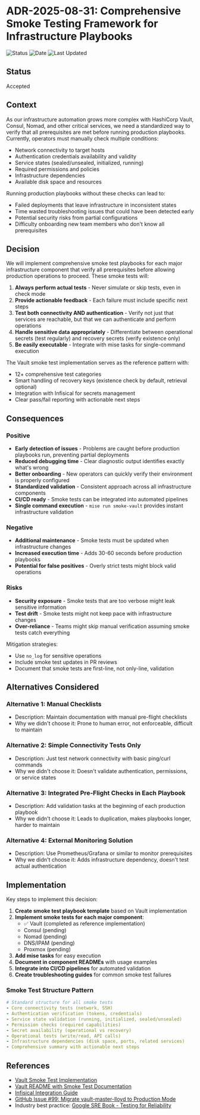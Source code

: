 # ADR-2025-08-31: Comprehensive Smoke Testing Framework for Infrastructure Playbooks

![Status](https://img.shields.io/badge/Status-Accepted-green)
![Date](https://img.shields.io/badge/Date-2025--08--31-lightgrey)
![Last Updated](https://img.shields.io/github/last-commit/basher83/andromeda-orchestration?path=docs%2Fproject-management%2Fdecisions%2FADR-2025-08-31-playbook-smoke-tests.md&display_timestamp=author&style=plastic&logo=github)

## Status

Accepted

## Context

As our infrastructure automation grows more complex with HashiCorp Vault, Consul, Nomad, and other critical services, we need a standardized way to verify that all prerequisites are met before running production playbooks. Currently, operators must manually check multiple conditions:

- Network connectivity to target hosts
- Authentication credentials availability and validity
- Service states (sealed/unsealed, initialized, running)
- Required permissions and policies
- Infrastructure dependencies
- Available disk space and resources

Running production playbooks without these checks can lead to:

- Failed deployments that leave infrastructure in inconsistent states
- Time wasted troubleshooting issues that could have been detected early
- Potential security risks from partial configurations
- Difficulty onboarding new team members who don't know all prerequisites

## Decision

We will implement comprehensive smoke test playbooks for each major infrastructure component that verify all prerequisites before allowing production operations to proceed. These smoke tests will:

1. **Always perform actual tests** - Never simulate or skip tests, even in check mode
2. **Provide actionable feedback** - Each failure must include specific next steps
3. **Test both connectivity AND authentication** - Verify not just that services are reachable, but that we can authenticate and perform operations
4. **Handle sensitive data appropriately** - Differentiate between operational secrets (test regularly) and recovery secrets (verify existence only)
5. **Be easily executable** - Integrate with mise tasks for single-command execution

The Vault smoke test implementation serves as the reference pattern with:

- 12+ comprehensive test categories
- Smart handling of recovery keys (existence check by default, retrieval optional)
- Integration with Infisical for secrets management
- Clear pass/fail reporting with actionable next steps

## Consequences

### Positive

- **Early detection of issues** - Problems are caught before production playbooks run, preventing partial deployments
- **Reduced debugging time** - Clear diagnostic output identifies exactly what's wrong
- **Better onboarding** - New operators can quickly verify their environment is properly configured
- **Standardized validation** - Consistent approach across all infrastructure components
- **CI/CD ready** - Smoke tests can be integrated into automated pipelines
- **Single command execution** - `mise run smoke-vault` provides instant infrastructure validation

### Negative

- **Additional maintenance** - Smoke tests must be updated when infrastructure changes
- **Increased execution time** - Adds 30-60 seconds before production playbooks
- **Potential for false positives** - Overly strict tests might block valid operations

### Risks

- **Security exposure** - Smoke tests that are too verbose might leak sensitive information
- **Test drift** - Smoke tests might not keep pace with infrastructure changes
- **Over-reliance** - Teams might skip manual verification assuming smoke tests catch everything

Mitigation strategies:

- Use `no_log` for sensitive operations
- Include smoke test updates in PR reviews
- Document that smoke tests are first-line, not only-line, validation

## Alternatives Considered

### Alternative 1: Manual Checklists

- Description: Maintain documentation with manual pre-flight checklists
- Why we didn't choose it: Prone to human error, not enforceable, difficult to maintain

### Alternative 2: Simple Connectivity Tests Only

- Description: Just test network connectivity with basic ping/curl commands
- Why we didn't choose it: Doesn't validate authentication, permissions, or service states

### Alternative 3: Integrated Pre-Flight Checks in Each Playbook

- Description: Add validation tasks at the beginning of each production playbook
- Why we didn't choose it: Leads to duplication, makes playbooks longer, harder to maintain

### Alternative 4: External Monitoring Solution

- Description: Use Prometheus/Grafana or similar to monitor prerequisites
- Why we didn't choose it: Adds infrastructure dependency, doesn't test actual authentication

## Implementation

Key steps to implement this decision:

1. **Create smoke test playbook template** based on Vault implementation
2. **Implement smoke tests for each major component**:
   - ✅ Vault (completed as reference implementation)
   - Consul (pending)
   - Nomad (pending)
   - DNS/IPAM (pending)
   - Proxmox (pending)
3. **Add mise tasks** for easy execution
4. **Document in component READMEs** with usage examples
5. **Integrate into CI/CD pipelines** for automated validation
6. **Create troubleshooting guides** for common smoke test failures

### Smoke Test Structure Pattern

```yaml
# Standard structure for all smoke tests
- Core connectivity tests (network, SSH)
- Authentication verification (tokens, credentials)
- Service state validation (running, initialized, sealed/unsealed)
- Permission checks (required capabilities)
- Secret availability (operational vs recovery)
- Operational tests (write/read, API calls)
- Infrastructure dependencies (disk space, ports, related services)
- Comprehensive summary with actionable next steps
```

## References

- [Vault Smoke Test Implementation](../../../playbooks/infrastructure/vault/smoke-test.yml)
- [Vault README with Smoke Test Documentation](../../../playbooks/infrastructure/vault/README.md)
- [Infisical Integration Guide](../../implementation/infisical/infisical-complete-guide.md)
- [GitHub Issue #99: Migrate vault-master-lloyd to Production Mode](https://github.com/basher83/andromeda-orchestration/issues/99)
- Industry best practice: [Google SRE Book - Testing for Reliability](https://sre.google/sre-book/testing-reliability/)
